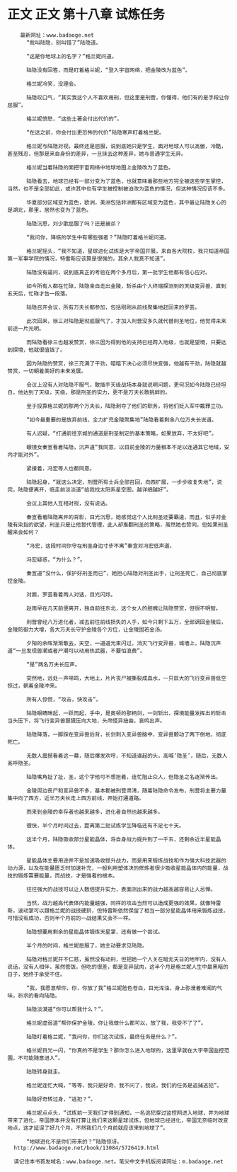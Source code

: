 # 正文 正文 第十八章 试炼任务
        最新网址：www.badaoge.net
          “我叫陆隐，别叫错了”陆隐道。
      
          “这是你地球上的名字？”格兰妮问道。
      
          陆隐没有回答，而是盯着格兰妮，“登入宇宙网络，把金陵改为蓝色”。
      
          格兰妮冷笑，没理会。
      
          陆隐叹口气，“其实我这个人不喜欢用刑，但这里是刑营，你懂得，他们有的是手段让你屈服”。
      
          格兰妮愤怒，“这些土著会付出代价的”。
      
          “在这之前，你会付出更恐怖的代价”陆隐寒声盯着格兰妮。
      
          格兰妮与陆隐对视，最终还是屈服，说到底她只是学生，面对地球人可以高傲，冷酷，甚至残忍，但那是来自身份的差异，一旦抹去这种差异，她与普通学生无异。
      
          格兰妮当着陆隐的面把宇宙网络中地球地图上金陵改为了蓝色。
      
          陆隐看去，地球已经有一部分变为了蓝色，也就意味着那些地方完全被这些学生掌控，当然，也不是全部如此，或许其中也有学生被控制被迫改为蓝色的情况，但这种情况应该不多。
      
          华夏部分区域变为蓝色，欧洲，美洲包括非洲都有区域变为蓝色，其中最让陆隐关心的是湖北，那里，居然也变为了蓝色。
      
          陆隐沉思，刘少歌屈服了吗？还是被杀？
      
          “我问你，降临的学生中有哪些强者？”陆隐盯着格兰妮问道。
      
          格兰妮摇头，“我不知道，星球进化试炼是大宇帝国开展，来自各大院校，我只知道帝国第一军事学院的情况，特雷斯应该算是很强的，其余人我真不知道”。
      
          陆隐没有逼问，说到底真正的考验在两个多月后，第一批学生他都有信心应对。
      
          如今所有人都在忙碌，陆隐亲自走出金陵，斩杀由个人终端探测到的天级变异兽，直到五天后，忙碌才告一段落。
      
          陆隐召开会议，所有万夫长都参加，包括刚刚从前线聚集地赶回来的罗芸。
      
          此次回来，徐三对陆隐是彻底服气了，才加入刑营没多久就代替刑圣地位，他觉得未来前途一片光明。
      
          而陆隐看徐三也越发赞赏，徐三因为得到他的支持已经跨入地级，也就是望境，只要达到探境，他就很值钱了。
      
          因为陆隐的赞赏，徐三充满了干劲，暗暗下决心必须尽快变强，他越有干劲，陆隐就越赞赏，一切朝着美好的未来发展。
      
          会议上没有人对陆隐不服气，敢插手天级战场本身就说明问题，更何况如今陆隐已经坦白，他达到了天级，天级，那是刑圣的实力，更不是万夫长敢挑衅的。
      
          至于投靠格兰妮的那两个万夫长，陆隐剥夺了他们的职务，将他们贬入军中戴罪立功。
      
          “如今最重要的是放弃前线，全力扩充金陵聚集地”陆隐看着剩余八位万夫长说道。
      
          有人迟疑，“打通前往京城的通道是刑圣制定的基本策略，如果放弃，不太好吧”。
      
          眼镜女秦宣看着陆隐，沉声道“我同意，以目前金陵的力量根本不足以连通其它地域，安内才能对外”。
      
          紧接着，冯宏等人也都同意。
      
          陆隐起身，“就这么决定，刑营所有士兵全部召回，向西扩展，一步步收复失地”，说完，陆隐便离开，临走前淡淡道“给我找太阳系星空图，越详细越好”。
      
          会议上其他人互相对视，没有说话。
      
          秦宣看着陆隐离开的背影，目光沉思，她感觉这个人比刑圣还要霸道，而且，似乎对金陵有染指的欲望，刑圣只是让他暂代管理，此人却推翻刑圣的策略，虽然她也赞同，但如果刑圣醒来会如何？
      
          “冯宏，这段时间你守在刑圣身边寸步不离”秦宣对冯宏低声道。
      
          冯宏疑惑，“为什么？”。
      
          秦宣道“没什么，保护好刑圣而已”，她担心陆隐对刑圣出手，让刑圣死亡，自己彻底掌控金陵。
      
          对面，罗芸看着两人对话，目光闪烁。
      
          赵雨早在几天前便离开，独自前往东北，这个女人的胆魄让陆隐赞赏，但很不明智。
      
          刑营曾经八万进化者，减去前往前线损失的人手，如今只剩下五万，全部调回金陵后，金陵防御力大增，各大万夫长守护金陵各个方位，让金陵固若金汤。
      
          夕阳的余晖渐渐散去，天空，一道道光束闪过，消灭飞行变异兽，城墙上，陆隐沉声道“一旦发现兽潮或者尸潮可以动用热武器，不要怕浪费”。
      
          “是”两名万夫长应声。
      
          突然地，远处一声啼鸣，大地上，片片丧尸被撕裂成血水，一只巨大的飞行变异兽低空掠过，朝着金陵冲来。
      
          所有人惊慌，“攻击，快攻击”。
      
          陆隐眼睛眯起，一跃而起，手中，是奥顿的那柄剑，一剑斩出，探境能量发挥出的斩击当头压下，将飞行变异兽狠狠压向大地，头颅怪异扭曲，哀鸣出声。
      
          陆隐降落，一脚踩在变异兽后背，长剑刺入变异兽脑中，变异兽颤动了两下倒地，彻底死亡。
      
          无数人震撼看着这一幕，随后爆发欢呼，不知道谁起的头，高喊‘隐圣’，随后，无数人高呼隐圣。
      
          陆隐嘴角扯了扯，圣，这个字他可不想担着，连忙阻止众人，但隐圣之名逐渐传出。
      
          金陵周边丧尸和变异兽不多，基本都被刑营肃清，随着陆隐命令发布，刑营将主要力量集中向了西方，近半万夫长走上西方前线，开始打通道路。
      
          而来到金陵的幸存者也越来越多，进化者自然也越来越多。
      
          很快，半个月时间过去，距离第二批试炼学生降临还有不足七十天。
      
          这半个月，陆隐吸收部分星能晶体，将自身战力提升到了一千五，还剩余近半星能晶体。
      
          星能晶体主要用途并不是加速吸收提升战力，而是用来锻炼战技和作为强大科技武器的动力源，以及在能量匮乏时加速补充，一般利用塑体决的修炼者很少吸收星能晶体内的能量，战技的锻炼需要能量，而战技，才是强者的根本。
      
          往往强大的战技可以让人数倍提升实力，表面测出来的战力越高越容易让人忌惮。
      
          当然，战力越高代表体内能量越强，同样的攻击当然可以造成更强的效果，就像特雷斯，波动掌可以跟格兰妮的战技硬拼，但特雷斯依然保留了相当一部分星能晶体用来锻炼战技，可惜没有成功，否则半个月前的一战结果又会不一样。
      
          陆隐想要用剩余的星能晶体锻炼天星掌，还有做一个尝试。
      
          半个月的时间，格兰妮屈服了，她主动要求见陆隐。
      
          陆隐对格兰妮并不仁慈，虽然没有动刑，但把她一个人关在暗无天日的地牢内，没有人说话，没有人相伴，虽然管饭，但吃的很差，都是变异鼠肉，这半个月是格兰妮人生中最黑暗的日子，她终于承受不住。
      
          “我，我愿意帮你，你，你放了我”格兰妮脸色苍白，目光浑浊，身上弥漫着难闻的气味，祈求的看向陆隐。
      
          陆隐淡漠道“你可以帮我什么？”。
      
          格兰妮虚弱道“帮你保护金陵，你让我做什么都可以，放了我，我受不了了”。
      
          陆隐盯着格兰妮，“我问你，你们这次试炼，最终任务是什么？”。
      
          格兰妮目光一闪，“你真的不是学生？那你怎么进入地球的，这里早就在大宇帝国监控范围，不可能随意进入”。
      
          陆隐转身就走。
      
          格兰妮连忙大喊，“等等，我只是好奇，我不问了，我说，我们的任务是追捕逃犯”。
      
          陆隐好奇转过身，“逃犯？”。
      
          格兰妮点点头，“试炼前一天我们才得到通知，一名逃犯穿过监控网进入地球，并为地球带来了进化，帝国原本并没有打算让我们来这颗星球试炼，但地球已经进化，帝国无奈临时改变地点，这才延误了好几个月，不然我们几个月前就应该来到地球了”。
      
          “地球进化不是你们带来的？”陆隐惊讶。
      http://www.badaoge.net/book/13084/5726419.html
      
      请记住本书首发域名：www.badaoge.net。笔尖中文手机版阅读网址：m.badaoge.net